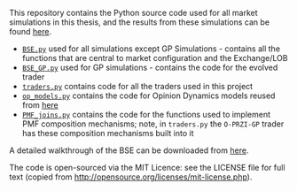This repository contains the Python source code used for all market simulations in this thesis, and the results from these simulations can be found [here](/AllResults/analysis/).

- [`BSE.py`](BSE.py) used for all simulations except GP Simulations - contains all the functions that are central to market configuration and the Exchange/LOB 
- [`BSE_GP.py`](BSE_GP.py) used for GP simulations - contains the code for the evolved trader 
- [`traders.py`](traders.py) contains code for all the traders used in this project 
- [`op_models.py`](op_models.py) contains the code for Opinion Dynamics models reused from [here](https://github.com/ken-neth/opinion_dynamics_BSE)
- [`PMF_joins.py`](PMF_joins.py) contains the code for the functions used to implement PMF composition mechanisms; note, in `traders.py` the `O-PRZI-GP` trader has these composition mechanisms built into it

A detailed walkthrough of the BSE can be downloaded from [here](https://github.com/davecliff/BristolStockExchange/blob/master/BSEguide1.2e.pdf).

The code is open-sourced via the MIT Licence: see the LICENSE file for full text (copied from http://opensource.org/licenses/mit-license.php).
